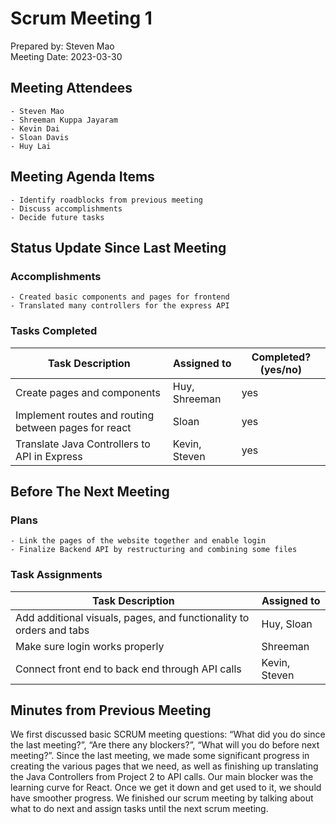 # Scrum Meeting 1
Prepared by: Steven Mao  
Meeting Date: 2023-03-30

## Meeting Attendees
    - Steven Mao
	- Shreeman Kuppa Jayaram
	- Kevin Dai
	- Sloan Davis
	- Huy Lai

## Meeting Agenda Items
    - Identify roadblocks from previous meeting
    - Discuss accomplishments
    - Decide future tasks

## Status Update Since Last Meeting
### Accomplishments
    - Created basic components and pages for frontend
    - Translated many controllers for the express API

### Tasks Completed

| Task Description                                     | Assigned to   | Completed? (yes/no) |
| ---------------------------------------------------- | ------------- | ------------------- |
| Create pages and components                          | Huy, Shreeman | yes                 |
| Implement routes and routing between pages for react | Sloan         | yes                 |
| Translate Java Controllers to API in Express         | Kevin, Steven | yes                 |

## Before The Next Meeting
### Plans
    - Link the pages of the website together and enable login
    - Finalize Backend API by restructuring and combining some files

### Task Assignments
| Task Description                                                    | Assigned to   |
| ------------------------------------------------------------------- | ------------- |
| Add additional visuals, pages, and functionality to orders and tabs | Huy, Sloan    |
| Make sure login works properly                                      | Shreeman      |
| Connect front end to back end through API calls                     | Kevin, Steven |

## Minutes from Previous Meeting
We first discussed basic SCRUM meeting questions: “What did you do since the last meeting?”, “Are there any blockers?”, “What will you do before next meeting?”. Since the last meeting, we made some significant progress in creating the various pages that we need, as well as finishing up translating the Java Controllers from Project 2 to API calls. Our main blocker was the learning curve for React. Once we get it down and get used to it, we should have smoother progress. We finished our scrum meeting by talking about what to do next and assign tasks until the next scrum meeting. 
